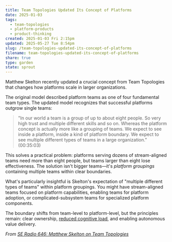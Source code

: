 ```yaml
---
title: Team Topologies Updated Its Concept of Platforms
date: 2025-01-03
tags:
  - team-topologies
  - platform-products
  - product-thinking
created: 2025-01-03 Fri 2:15pm
updated: 2025-05-27 Tue 8:54pm
slug: /team-topologies-updated-its-concept-of-platforms
filename: team-topologies-updated-its-concept-of-platforms
share: true
type: garden
state: sprout
---
```


Matthew Skelton recently updated a crucial concept from Team Topologies that changes how platforms scale in larger organizations.

The original model described platform teams as one of four fundamental team types. The updated model recognizes that successful platforms outgrow single teams:

> "In our world a team is a group of up to about eight people. So very high trust and multiple different skills and so on. Whereas the platform concept is actually more like a grouping of teams. We expect to see inside a platform, inside a kind of platform boundary. We expect to see multiple different types of teams in a large organization." (00:35:03)

This solves a practical problem: platforms serving dozens of stream-aligned teams need more than eight people, but teams larger than eight lose effectiveness. The solution isn't bigger teams—it's *platform groupings* containing multiple teams within clear boundaries.

What's particularly insightful is Skelton's expectation of "multiple different types of teams" within platform groupings. You might have stream-aligned teams focused on platform capabilities, enabling teams for platform adoption, or complicated-subsystem teams for specialized platform components.

The boundary shifts from team-level to platform-level, but the principles remain: clear ownership, [reduced cognitive load](/understanding-cognitive-load-in-team-design), and enabling autonomous value delivery.

*From [SE Radio 646: Matthew Skelton on Team Topologies](https://se-radio.net/2024/12/se-radio-646-matthew-skelton-on-team-topologies/)*